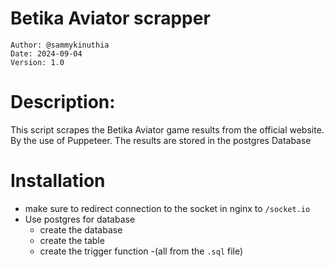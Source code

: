 # Betika Aviator scrapper
```
Author: @sammykinuthia
Date: 2024-09-04
Version: 1.0
```
# Description: 
This script scrapes the Betika Aviator game results from the official website. By the use of Puppeteer.
The results are stored in the postgres Database


# Installation

- make sure to redirect connection to the socket in nginx to `/socket.io`
- Use postgres for database
    - create the database
    - create the table
    - create the trigger function
    -(all from the `.sql` file)



